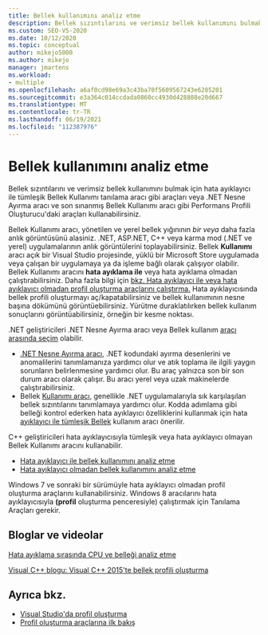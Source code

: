 ```yaml
---
title: Bellek kullanımını analiz etme
description: Bellek sızıntılarını ve verimsiz bellek kullanımını bulmak için kullanabileceğiniz araçlar, Bellek Kullanımı aracı ve .NET Nesne Ayırma aracı gibi araçlar hakkında bilgi edinebilirsiniz.
ms.custom: SEO-VS-2020
ms.date: 10/12/2020
ms.topic: conceptual
author: mikejo5000
ms.author: mikejo
manager: jmartens
ms.workload:
- multiple
ms.openlocfilehash: a6af0cd98e69a3c43ba70f5609567243e6285201
ms.sourcegitcommit: e3a364c014ccdada0860cc4930d428808e20d667
ms.translationtype: MT
ms.contentlocale: tr-TR
ms.lasthandoff: 06/19/2021
ms.locfileid: "112387976"
---
```

# <a name="analyze-memory-usage"></a>Bellek kullanımını analiz etme

Bellek sızıntılarını ve verimsiz bellek kullanımını bulmak için hata ayıklayıcı ile tümleşik Bellek Kullanımı tanılama aracı gibi araçları veya .NET Nesne Ayırma aracı ve son sınanmış Bellek Kullanımı aracı gibi Performans Profili Oluşturucu'daki araçları kullanabilirsiniz.

Bellek Kullanımı aracı, yönetilen ve yerel bellek yığınının *bir veya* daha fazla anlık görüntüsünü alasiniz. .NET, ASP.NET, C++ veya karma mod (.NET ve yerel) uygulamalarının anlık görüntülerini toplayabilirsiniz. Bellek **Kullanımı** aracı açık bir Visual Studio projesinde, yüklü bir Microsoft Store uygulamada veya çalışan bir uygulamaya ya da işleme bağlı olarak çalışıyor olabilir. Bellek Kullanımı aracını **hata ayıklama ile** veya hata ayıklama olmadan çalıştırabilirsiniz. Daha fazla bilgi için [bkz. Hata ayıklayıcı ile veya hata ayıklayıcı olmadan profil oluşturma araçlarını çalıştırma.](../profiling/running-profiling-tools-with-or-without-the-debugger.md) Hata ayıklayıcısında bellek profili oluşturmayı aç/kapatabilirsiniz ve bellek kullanımının nesne başına dökümünü görüntüebilirsiniz. Yürütme duraklatılırken bellek kullanım sonuçlarını görüntüabilirsiniz, örneğin bir kesme noktası.

.NET geliştiricileri .NET Nesne Ayırma aracı veya Bellek kullanım [aracı arasında seçim](../profiling/memory-usage.md) olabilir.

- [.NET Nesne Ayırma aracı,](../profiling/dotnet-alloc-tool.md) .NET kodundaki ayırma desenlerini ve anomalilerini tanımlamanıza yardımcı olur ve atık toplama ile ilgili yaygın sorunların belirlenmesine yardımcı olur. Bu araç yalnızca son bir son durum aracı olarak çalışır. Bu aracı yerel veya uzak makinelerde çalıştırabilirsiniz.
- Bellek [Kullanımı aracı,](../profiling/memory-usage-without-debugging2.md) genellikle .NET uygulamalarıyla sık karşılaşılan bellek sızıntılarını tanımlamaya yardımcı olur. Kodda adımlama gibi belleği kontrol ederken hata ayıklayıcı özelliklerini kullanmak için hata [ayıklayıcı ile tümleşik Bellek](../profiling/memory-usage.md) kullanım aracı önerilir.

C++ geliştiricileri hata ayıklayıcısıyla tümleşik veya hata ayıklayıcı olmayan Bellek Kullanımı aracını kullanabilir.

- [Hata ayıklayıcı ile bellek kullanımını analiz etme](../profiling/memory-usage.md)
- [Hata ayıklayıcı olmadan bellek kullanımını analiz etme](../profiling/memory-usage-without-debugging2.md)

Windows 7 ve sonraki bir sürümüyle hata ayıklayıcı olmadan profil oluşturma araçlarını kullanabilirsiniz. Windows 8 aracılarını hata ayıklayıcısıyla **(profil** oluşturma penceresiyle) çalıştırmak için Tanılama Araçları gerekir.

## <a name="blogs-and-videos"></a>Bloglar ve videolar

[Hata ayıklama sırasında CPU ve belleği analiz etme](https://devblogs.microsoft.com/visualstudio/analyze-cpu-memory-while-debugging/)

[Visual C++ blogu: Visual C++ 2015'te bellek profili oluşturma](https://devblogs.microsoft.com/cppblog/memory-profiling-in-visual-c-2015/)

## <a name="see-also"></a>Ayrıca bkz.

- [Visual Studio'da profil oluşturma](../profiling/index.yml)
- [Profil oluşturma araçlarına ilk bakış](../profiling/profiling-feature-tour.md)
